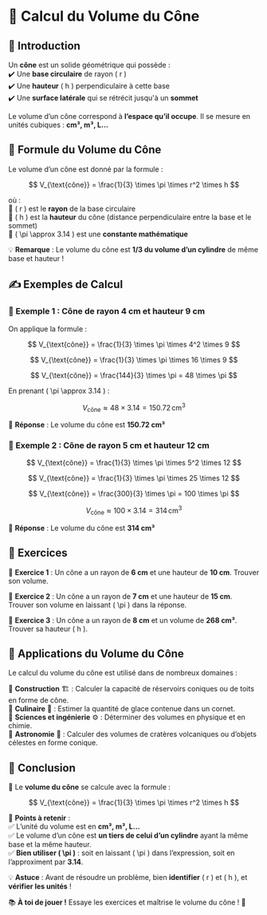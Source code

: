 # 🍦 Calcul du Volume du Cône  

## 🧐 Introduction  

Un **cône** est un solide géométrique qui possède :  
✔️ Une **base circulaire** de rayon \( r \)  
✔️ Une **hauteur** \( h \) perpendiculaire à cette base  
✔️ Une **surface latérale** qui se rétrécit jusqu'à un **sommet**  

Le volume d’un cône correspond à **l’espace qu’il occupe**. Il se mesure en unités cubiques : **cm³, m³, L...**  



## 📏 Formule du Volume du Cône  

Le volume d’un cône est donné par la formule :  

$$ V_{\text{cône}} = \frac{1}{3} \times \pi \times r^2 \times h $$  

où :  
🔹 \( r \) est le **rayon** de la base circulaire  
🔹 \( h \) est la **hauteur** du cône (distance perpendiculaire entre la base et le sommet)  
🔹 \( \pi \approx 3.14 \) est une **constante mathématique**  

💡 **Remarque** : Le volume du cône est **1/3 du volume d’un cylindre** de même base et hauteur !  



## ✍️ Exemples de Calcul  

### 📌 Exemple 1 : Cône de rayon 4 cm et hauteur 9 cm  

On applique la formule :  

$$ V_{\text{cône}} = \frac{1}{3} \times \pi \times 4^2 \times 9 $$  

$$ V_{\text{cône}} = \frac{1}{3} \times \pi \times 16 \times 9 $$  

$$ V_{\text{cône}} = \frac{144}{3} \times \pi = 48 \times \pi $$  

En prenant \( \pi \approx 3.14 \) :  

$$ V_{\text{cône}} \approx 48 \times 3.14 = 150.72 \, \text{cm}^3 $$  

🔹 **Réponse** : Le volume du cône est **150.72 cm³**  



### 📌 Exemple 2 : Cône de rayon 5 cm et hauteur 12 cm  

$$ V_{\text{cône}} = \frac{1}{3} \times \pi \times 5^2 \times 12 $$  

$$ V_{\text{cône}} = \frac{1}{3} \times \pi \times 25 \times 12 $$  

$$ V_{\text{cône}} = \frac{300}{3} \times \pi = 100 \times \pi $$  

$$ V_{\text{cône}} \approx 100 \times 3.14 = 314 \, \text{cm}^3 $$  

🔹 **Réponse** : Le volume du cône est **314 cm³**  



## 📝 Exercices  

📌 **Exercice 1** : Un cône a un rayon de **6 cm** et une hauteur de **10 cm**. Trouver son volume.  

📌 **Exercice 2** : Un cône a un rayon de **7 cm** et une hauteur de **15 cm**. Trouver son volume en laissant \( \pi \) dans la réponse.  

📌 **Exercice 3** : Un cône a un rayon de **8 cm** et un volume de **268 cm³**. Trouver sa hauteur \( h \).  



## 🎯 Applications du Volume du Cône  

Le calcul du volume du cône est utilisé dans de nombreux domaines :  

🔹 **Construction** 🏗️ : Calculer la capacité de réservoirs coniques ou de toits en forme de cône.  
🔹 **Culinaire** 🍦 : Estimer la quantité de glace contenue dans un cornet.  
🔹 **Sciences et ingénierie** ⚙️ : Déterminer des volumes en physique et en chimie.  
🔹 **Astronomie** 🔭 : Calculer des volumes de cratères volcaniques ou d’objets célestes en forme conique.  



## 🎉 Conclusion  

📌 Le **volume du cône** se calcule avec la formule :  

$$ V_{\text{cône}} = \frac{1}{3} \times \pi \times r^2 \times h $$  

📌 **Points à retenir** :  
✅ L’unité du volume est en **cm³, m³, L…**  
✅ Le volume d’un cône est **un tiers de celui d’un cylindre** ayant la même base et la même hauteur.  
✅ **Bien utiliser \( \pi \)** : soit en laissant \( \pi \) dans l’expression, soit en l’approximent par **3.14**.  

💡 **Astuce** : Avant de résoudre un problème, bien **identifier** \( r \) et \( h \), et **vérifier les unités** !  

📚 **À toi de jouer !** Essaye les exercices et maîtrise le volume du cône ! 🚀  
